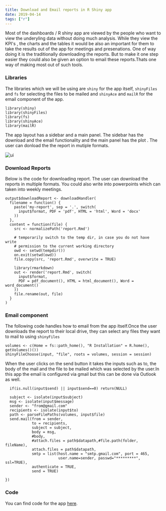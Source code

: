```yaml
---
title: Download and Email reports in R Shiny app
date: 2019-04-14
tags: ["r"]
---
```

Most of the dashboards / R shiny app are viewed by the people who want to view the underyling data without doing much analysis. While they view the KPI's , the charts and the tables it would be also an important for them to take the results out of the app for meetings and presenations. One of way doing it is the traditionally downloading the reports. But to make it one step easier they could also be given an option to email these reports.Thats one way of making most out of such tools.

### Libraries
The libraries which we will be using are `shiny` for the app itself, `shinyFiles` and `fs` for selecting the files to be mailed and `shinyAce` and `mailR` for the email component of the app.


```
library(shiny)
library(shinyFiles)
library(fs)
library(shinyAce)
library(mailR)
```
 The app layout has a sidebar and a main panel. The sidebar has the download and the email functionality and the main panel has the plot . The user can donload the the report in mutiple formats.

![ui](ui_layout.png)

### Download Reports
Below is the code for downloading report. The user can download the reports in multiple formats. You could also write into powerpoints which can taken into weekly meetings.

```
output$downloadReport <- downloadHandler(
  filename = function() {
    paste('my-report', sep = '.', switch(
      input$format, PDF = 'pdf', HTML = 'html', Word = 'docx'
    ))
  },
  content = function(file) {
    src <- normalizePath('report.Rmd')

    # temporarily switch to the temp dir, in case you do not have write
    # permission to the current working directory
    owd <- setwd(tempdir())
    on.exit(setwd(owd))
    file.copy(src, 'report.Rmd', overwrite = TRUE)

    library(rmarkdown)
    out <- render('report.Rmd', switch(
      input$format,
      PDF = pdf_document(), HTML = html_document(), Word = word_document()
    ))
    file.rename(out, file)
  }
)
```

### Email component

The following code handles how to email from the app itself.Once the user downloads the report to their local drive, they can select any files they want to mail to using  `shinyFiles`

```
volumes <- c(Home = fs::path_home(), "R Installation" = R.home(), getVolumes()())
shinyFileChoose(input, "file", roots = volumes, session = session)
```

When the user clicks on the send button it takes the inputs such as to, the body of the mail and the file to be mailed which was selected by the user.In this app the email is configured via gmail but this can be done via Outlook as well.

```observe({
  if(is.null(input$send) || input$send==0) return(NULL)

  subject <- isolate(input$subject)
  msg <- isolate(input$message)
  sender <- "from@gmail.com"
  recipients <- isolate(input$to)
  path <- parseFilePaths(volumes, input$file)
  send.mail(from = sender,
            to = recipients,
            subject = subject,
            body = msg,
            #body,
            #attach.files = path$datapath,#file.path(folder, fileName),
            attach.files = path$datapath,
            smtp = list(host.name = "smtp.gmail.com", port = 465,
                        user.name=sender, passwd="*********", ssl=TRUE),
            authenticate = TRUE,
            send = TRUE)

})
```

### Code

You can find code for the app [here](https://github.com/senthilthyagarajan/shinyemail).
